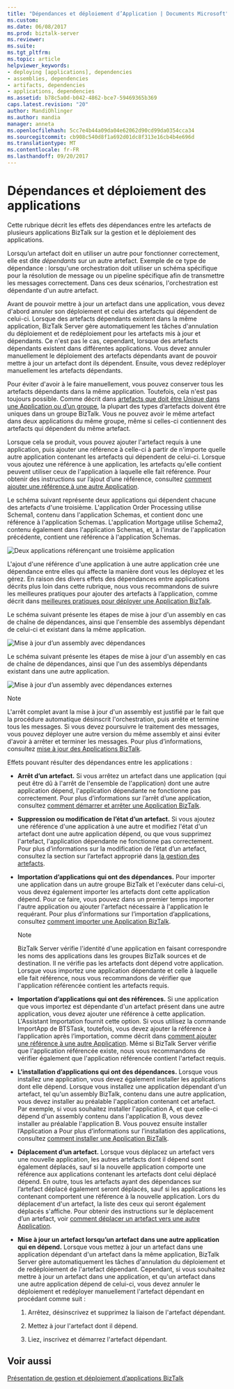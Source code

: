 ```yaml
---
title: "Dépendances et déploiement d’Application | Documents Microsoft"
ms.custom: 
ms.date: 06/08/2017
ms.prod: biztalk-server
ms.reviewer: 
ms.suite: 
ms.tgt_pltfrm: 
ms.topic: article
helpviewer_keywords:
- deploying [applications], dependencies
- assemblies, dependencies
- artifacts, dependencies
- applications, dependencies
ms.assetid: b78c5a0d-b042-4862-bce7-59469365b369
caps.latest.revision: "20"
author: MandiOhlinger
ms.author: mandia
manager: anneta
ms.openlocfilehash: 5cc7e4b44a09da04e62062d90cd99da0354cca34
ms.sourcegitcommit: cb908c540d8f1a692d01dc8f313e16cb4b4e696d
ms.translationtype: MT
ms.contentlocale: fr-FR
ms.lasthandoff: 09/20/2017
---
```

# <a name="dependencies-and-application-deployment"></a>Dépendances et déploiement des applications
Cette rubrique décrit les effets des dépendances entre les artefacts de plusieurs applications BizTalk sur la gestion et le déploiement des applications.  
  
 Lorsqu’un artefact doit en utiliser un autre pour fonctionner correctement, elle est dite *dépendants* sur un autre artefact. Exemple de ce type de dépendance : lorsqu'une orchestration doit utiliser un schéma spécifique pour la résolution de message ou un pipeline spécifique afin de transmettre les messages correctement. Dans ces deux scénarios, l'orchestration est dépendante d'un autre artefact.  
  
 Avant de pouvoir mettre à jour un artefact dans une application, vous devez d'abord annuler son déploiement et celui des artefacts qui dépendent de celui-ci. Lorsque des artefacts dépendants existent dans la même application, BizTalk Server gère automatiquement les tâches d'annulation du déploiement et de redéploiement pour les artefacts mis à jour et dépendants. Ce n'est pas le cas, cependant, lorsque des artefacts dépendants existent dans différentes applications. Vous devez annuler manuellement le déploiement des artefacts dépendants avant de pouvoir mettre à jour un artefact dont ils dépendent. Ensuite, vous devez redéployer manuellement les artefacts dépendants.  
  
 Pour éviter d'avoir à le faire manuellement, vous pouvez conserver tous les artefacts dépendants dans la même application. Toutefois, cela n'est pas toujours possible. Comme décrit dans [artefacts que doit être Unique dans une Application ou d’un groupe](../core/artifacts-that-must-be-unique-in-an-application-or-group.md), la plupart des types d’artefacts doivent être uniques dans un groupe BizTalk. Vous ne pouvez avoir le même artefact dans deux applications du même groupe, même si celles-ci contiennent des artefacts qui dépendent du même artefact.  
  
 Lorsque cela se produit, vous pouvez ajouter l'artefact requis à une application, puis ajouter une référence à celle-ci à partir de n'importe quelle autre application contenant les artefacts qui dépendent de celui-ci. Lorsque vous ajoutez une référence à une application, les artefacts qu'elle contient peuvent utiliser ceux de l'application à laquelle elle fait référence. Pour obtenir des instructions sur l’ajout d’une référence, consultez [comment ajouter une référence à une autre Application](../core/how-to-add-a-reference-to-another-application.md).  
  
 Le schéma suivant représente deux applications qui dépendent chacune des artefacts d'une troisième. L'application Order Processing utilise Schema1, contenu dans l'application Schemas, et contient donc une référence à l'application Schemas. L'application Mortgage utilise Schema2, contenu également dans l'application Schemas, et, à l'instar de l'application précédente, contient une référence à l'application Schemas.  
  
 ![Deux applications référençant une troisième application](../core/media/applicationdependencies.gif "ApplicationDependencies")  
  
 L'ajout d'une référence d'une application à une autre application crée une dépendance entre elles qui affecte la manière dont vous les déployez et les gérez. En raison des divers effets des dépendances entre applications décrits plus loin dans cette rubrique, nous vous recommandons de suivre les meilleures pratiques pour ajouter des artefacts à l’application, comme décrit dans [meilleures pratiques pour déployer une Application BizTalk](../core/best-practices-for-deploying-a-biztalk-application.md).  
  
 Le schéma suivant présente les étapes de mise à jour d'un assembly en cas de chaîne de dépendances, ainsi que l'ensemble des assemblys dépendant de celui-ci et existant dans la même application.  
  
 ![Mise à jour d’un assembly avec dépendances](../core/media/simpleadminredeploy.gif "SimpleAdminRedeploy")  
  
 Le schéma suivant présente les étapes de mise à jour d'un assembly en cas de chaîne de dépendances, ainsi que l'un des assemblys dépendants existant dans une autre application.  
  
 ![Mise à jour d’un assembly avec dépendances externes](../core/media/complexadminredeploy.gif "ComplexAdminRedeploy")  
  
> [!NOTE]
>  L'arrêt complet avant la mise à jour d'un assembly est justifié par le fait que la procédure automatique désinscrit l'orchestration, puis arrête et termine tous les messages. Si vous devez poursuivre le traitement des messages, vous pouvez déployer une autre version du même assembly et ainsi éviter d'avoir à arrêter et terminer les messages. Pour plus d’informations, consultez [mise à jour des Applications BizTalk](../core/updating-biztalk-applications.md).  
  
 Effets pouvant résulter des dépendances entre les applications :  
  
-   **Arrêt d’un artefact.** Si vous arrêtez un artefact dans une application (qui peut être dû à l'arrêt de l'ensemble de l'application) dont une autre application dépend, l'application dépendante ne fonctionne pas correctement. Pour plus d’informations sur l’arrêt d’une application, consultez [comment démarrer et arrêter une Application BizTalk](../core/how-to-start-and-stop-a-biztalk-application.md).  
  
-   **Suppression ou modification de l’état d’un artefact.** Si vous ajoutez une référence d'une application à une autre et modifiez l'état d'un artefact dont une autre application dépend, ou que vous supprimez l'artefact, l'application dépendante ne fonctionne pas correctement. Pour plus d’informations sur la modification de l’état d’un artefact, consultez la section sur l’artefact approprié dans [la gestion des artefacts](../core/managing-artifacts.md).  
  
-   **Importation d’applications qui ont des dépendances.** Pour importer une application dans un autre groupe BizTalk et l'exécuter dans celui-ci, vous devez également importer les artefacts dont cette application dépend. Pour ce faire, vous pouvez dans un premier temps importer l'autre application ou ajouter l'artefact nécessaire à l'application le requérant. Pour plus d’informations sur l’importation d’applications, consultez [comment importer une Application BizTalk](../core/how-to-import-a-biztalk-application.md).  
  
    > [!NOTE]
    >  BizTalk Server vérifie l'identité d'une application en faisant correspondre les noms des applications dans les groupes BizTalk sources et de destination. Il ne vérifie pas les artefacts dont dépend votre application. Lorsque vous importez une application dépendante et celle à laquelle elle fait référence, nous vous recommandons de vérifier que l'application référencée contient les artefacts requis.  
  
-   **Importation d’applications qui ont des références.** Si une application que vous importez est dépendante d'un artefact présent dans une autre application, vous devez ajouter une référence à cette application. L'Assistant Importation fournit cette option. Si vous utilisez la commande ImportApp de BTSTask, toutefois, vous devez ajouter la référence à l’application après l’importation, comme décrit dans [comment ajouter une référence à une autre Application](../core/how-to-add-a-reference-to-another-application.md). Même si BizTalk Server vérifie que l'application référencée existe, nous vous recommandons de vérifier également que l'application référencée contient l'artefact requis.  
  
-   **L’installation d’applications qui ont des dépendances.** Lorsque vous installez une application, vous devez également installer les applications dont elle dépend. Lorsque vous installez une application dépendant d'un artefact, tel qu'un assembly BizTalk, contenu dans une autre application, vous devez installer au préalable l'application contenant cet artefact. Par exemple, si vous souhaitez installer l'application A, et que celle-ci dépend d'un assembly contenu dans l'application B, vous devez installer au préalable l'application B. Vous pouvez ensuite installer l’Application a Pour plus d’informations sur l’installation des applications, consultez [comment installer une Application BizTalk](../core/how-to-install-a-biztalk-application.md).  
  
-   **Déplacement d’un artefact.** Lorsque vous déplacez un artefact vers une nouvelle application, les autres artefacts dont il dépend sont également déplacés, sauf si la nouvelle application comporte une référence aux applications contenant les artefacts dont celui déplacé dépend. En outre, tous les artefacts ayant des dépendances sur l’artefact déplacé également seront déplacés, sauf si les applications les contenant comportent une référence à la nouvelle application. Lors du déplacement d'un artefact, la liste des ceux qui seront également déplacés s'affiche. Pour obtenir des instructions sur le déplacement d’un artefact, voir [comment déplacer un artefact vers une autre Application](../core/how-to-move-an-artifact-to-a-different-application.md).  
  
-   **Mise à jour un artefact lorsqu’un artefact dans une autre application qui en dépend.** Lorsque vous mettez à jour un artefact dans une application dépendant d'un artefact dans la même application, BizTalk Server gère automatiquement les tâches d'annulation du déploiement et de redéploiement de l'artefact dépendant. Cependant, si vous souhaitez mettre à jour un artefact dans une application, et qu'un artefact dans une autre application dépend de celui-ci, vous devez annuler le déploiement et redéployer manuellement l'artefact dépendant en procédant comme suit :  
  
    1.  Arrêtez, désinscrivez et supprimez la liaison de l'artefact dépendant.  
  
    2.  Mettez à jour l'artefact dont il dépend.  
  
    3.  Liez, inscrivez et démarrez l'artefact dépendant.  
  
## <a name="see-also"></a>Voir aussi  
 [Présentation de gestion et déploiement d’applications BizTalk](../core/understanding-biztalk-application-deployment-and-management.md)